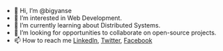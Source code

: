 - 👋 Hi, I’m @bigyanse
- 👀 I’m interested in Web Development.
- 🌱 I’m currently learning about Distributed Systems.
- 💞️ I’m looking for opportunities to collaborate on open-source projects.
- 📫 How to reach me [LinkedIn](https://linkedin.com/in/bigyanse), [Twitter](https://twitter.com/bigyanse), [Facebook](https://facebook.com/bigyanse)
